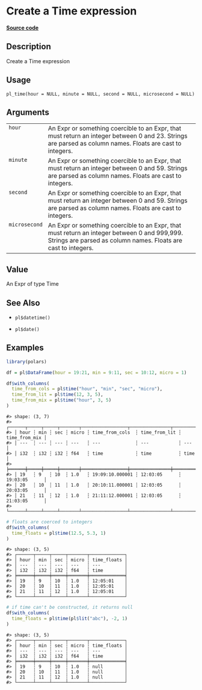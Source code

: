 

# Create a Time expression

[**Source code**](https://github.com/pola-rs/r-polars/tree/741f9cd2614b3302a4d033bcae447425e1b91191/R/functions__lazy.R#L1216)

## Description

Create a Time expression

## Usage

<pre><code class='language-R'>pl_time(hour = NULL, minute = NULL, second = NULL, microsecond = NULL)
</code></pre>

## Arguments

<table>
<tr>
<td style="white-space: nowrap; font-family: monospace; vertical-align: top">
<code id="pl_time_:_hour">hour</code>
</td>
<td>
An Expr or something coercible to an Expr, that must return an integer
between 0 and 23. Strings are parsed as column names. Floats are cast to
integers.
</td>
</tr>
<tr>
<td style="white-space: nowrap; font-family: monospace; vertical-align: top">
<code id="pl_time_:_minute">minute</code>
</td>
<td>
An Expr or something coercible to an Expr, that must return an integer
between 0 and 59. Strings are parsed as column names. Floats are cast to
integers.
</td>
</tr>
<tr>
<td style="white-space: nowrap; font-family: monospace; vertical-align: top">
<code id="pl_time_:_second">second</code>
</td>
<td>
An Expr or something coercible to an Expr, that must return an integer
between 0 and 59. Strings are parsed as column names. Floats are cast to
integers.
</td>
</tr>
<tr>
<td style="white-space: nowrap; font-family: monospace; vertical-align: top">
<code id="pl_time_:_microsecond">microsecond</code>
</td>
<td>
An Expr or something coercible to an Expr, that must return an integer
between 0 and 999,999. Strings are parsed as column names. Floats are
cast to integers.
</td>
</tr>
</table>

## Value

An Expr of type Time

## See Also

<ul>
<li>

<code>pl$datetime()</code>

</li>
<li>

<code>pl$date()</code>

</li>
</ul>

## Examples

``` r
library(polars)

df = pl$DataFrame(hour = 19:21, min = 9:11, sec = 10:12, micro = 1)

df$with_columns(
  time_from_cols = pl$time("hour", "min", "sec", "micro"),
  time_from_lit = pl$time(12, 3, 5),
  time_from_mix = pl$time("hour", 3, 5)
)
```

    #> shape: (3, 7)
    #> ┌──────┬─────┬─────┬───────┬─────────────────┬───────────────┬───────────────┐
    #> │ hour ┆ min ┆ sec ┆ micro ┆ time_from_cols  ┆ time_from_lit ┆ time_from_mix │
    #> │ ---  ┆ --- ┆ --- ┆ ---   ┆ ---             ┆ ---           ┆ ---           │
    #> │ i32  ┆ i32 ┆ i32 ┆ f64   ┆ time            ┆ time          ┆ time          │
    #> ╞══════╪═════╪═════╪═══════╪═════════════════╪═══════════════╪═══════════════╡
    #> │ 19   ┆ 9   ┆ 10  ┆ 1.0   ┆ 19:09:10.000001 ┆ 12:03:05      ┆ 19:03:05      │
    #> │ 20   ┆ 10  ┆ 11  ┆ 1.0   ┆ 20:10:11.000001 ┆ 12:03:05      ┆ 20:03:05      │
    #> │ 21   ┆ 11  ┆ 12  ┆ 1.0   ┆ 21:11:12.000001 ┆ 12:03:05      ┆ 21:03:05      │
    #> └──────┴─────┴─────┴───────┴─────────────────┴───────────────┴───────────────┘

``` r
# floats are coerced to integers
df$with_columns(
  time_floats = pl$time(12.5, 5.3, 1)
)
```

    #> shape: (3, 5)
    #> ┌──────┬─────┬─────┬───────┬─────────────┐
    #> │ hour ┆ min ┆ sec ┆ micro ┆ time_floats │
    #> │ ---  ┆ --- ┆ --- ┆ ---   ┆ ---         │
    #> │ i32  ┆ i32 ┆ i32 ┆ f64   ┆ time        │
    #> ╞══════╪═════╪═════╪═══════╪═════════════╡
    #> │ 19   ┆ 9   ┆ 10  ┆ 1.0   ┆ 12:05:01    │
    #> │ 20   ┆ 10  ┆ 11  ┆ 1.0   ┆ 12:05:01    │
    #> │ 21   ┆ 11  ┆ 12  ┆ 1.0   ┆ 12:05:01    │
    #> └──────┴─────┴─────┴───────┴─────────────┘

``` r
# if time can't be constructed, it returns null
df$with_columns(
  time_floats = pl$time(pl$lit("abc"), -2, 1)
)
```

    #> shape: (3, 5)
    #> ┌──────┬─────┬─────┬───────┬─────────────┐
    #> │ hour ┆ min ┆ sec ┆ micro ┆ time_floats │
    #> │ ---  ┆ --- ┆ --- ┆ ---   ┆ ---         │
    #> │ i32  ┆ i32 ┆ i32 ┆ f64   ┆ time        │
    #> ╞══════╪═════╪═════╪═══════╪═════════════╡
    #> │ 19   ┆ 9   ┆ 10  ┆ 1.0   ┆ null        │
    #> │ 20   ┆ 10  ┆ 11  ┆ 1.0   ┆ null        │
    #> │ 21   ┆ 11  ┆ 12  ┆ 1.0   ┆ null        │
    #> └──────┴─────┴─────┴───────┴─────────────┘
